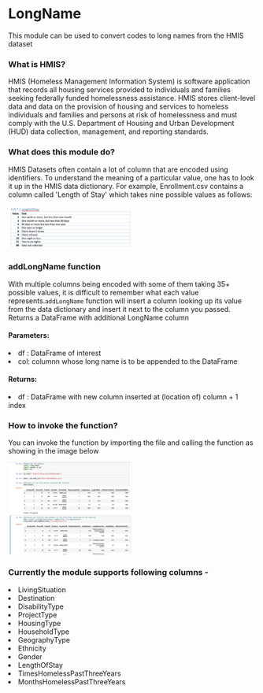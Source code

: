 # LongName
This module can be used to convert codes to long names from the HMIS dataset

### What is HMIS?
HMIS (Homeless Management Information System) is software application that records all housing services provided to individuals and families seeking federally funded homelessness assistance. HMIS stores client-level data and data on the provision of housing and services to homeless individuals and families and persons at risk of homelessness and must comply with the U.S. Department of Housing and Urban Development (HUD) data collection, management, and reporting standards.

### What does this module do?
HMIS Datasets often contain a lot of column that are encoded using identifiers. To understand the meaning of a particular value, one has to look it up in the HMIS data dictionary.
For example, Enrollment.csv contains a column called 'Length of Stay' which takes nine possible values as follows:

<img src="IMG1.png" width="50%" />



### addLongName function
With multiple columns being encoded with some of them taking 35+ possible values, it is difficult to remember what each value represents.`addLongName` function will insert a column looking up its value from the data dictionary and insert it next to the column you passed.
Returns a DataFrame with additional LongName column

#### Parameters:
<li> df : DataFrame of interest</li> 

<li> col: columnn whose long name is to be appended to the DataFrame</li> 

#### Returns:
<li> df : DataFrame with new column inserted at (location of) column + 1 index</li> 
  

### How to invoke the function?

You can invoke the function by importing the file and calling the function as showing in the image below

<img src="IMG3.png" width="50%" />


### Currently the module supports following columns - 
<li>LivingSituation</li>
<li>Destination</li>
<li>DisabilityType</li>
<li>ProjectType</li>
<li>HousingType</li>
<li>HouseholdType</li>
<li>GeographyType</li>
<li>Ethnicity</li>
<li>Gender</li>
<li>LengthOfStay</li>
<li>TimesHomelessPastThreeYears</li>
<li>MonthsHomelessPastThreeYears</li>
